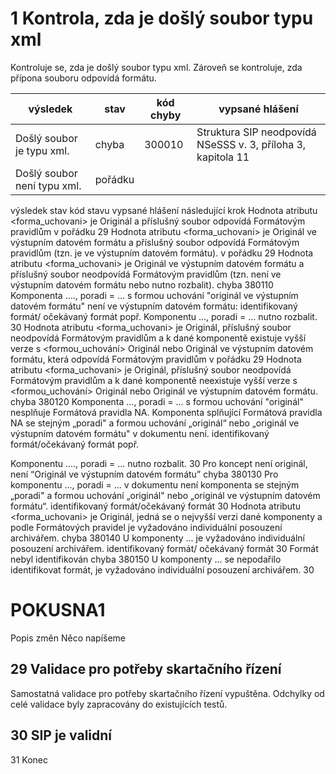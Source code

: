 # 1	Kontrola, zda je došlý soubor typu xml

Kontroluje se, zda je došlý soubor typu xml. Zároveň se kontroluje, zda přípona souboru odpovídá formátu.

| výsledek  | stav | kód chyby | vypsané hlášení |
| ------------- | ------------- |------------- | ------------- | 
| Došlý soubor je typu xml.  | chyba  | 300010 | Struktura SIP neodpovídá NSeSSS v. 3, příloha 3, kapitola 11
| Došlý soubor není typu xml.  |  pořádku  | |  |



výsledek	stav	kód stavu	vypsané hlášení	následující krok
Hodnota atributu <forma_uchovani> je Originál a příslušný soubor odpovídá Formátovým pravidlům	v pořádku			29
Hodnota atributu <forma_uchovani> je Originál ve výstupním datovém formátu a příslušný soubor odpovídá Formátovým pravidlům (tzn. je ve výstupním datovém formátu).	v pořádku			29
Hodnota atributu <forma_uchovani> je Originál ve výstupním datovém formátu a příslušný soubor neodpovídá Formátovým pravidlům (tzn. není ve výstupním datovém formátu nebo nutno rozbalit).	chyba	380110	Komponenta …., poradi = ... s formou uchování "originál ve výstupním datovém formátu" není ve výstupním datovém formátu: identifikovaný formát/ očekávaný formát
popř.
Komponentu ..., poradi = ... nutno rozbalit.	30
Hodnota atributu <forma_uchovani> je Originál, příslušný soubor neodpovídá Formátovým pravidlům a k dané komponentě existuje vyšší verze s <formou_uchování> Originál nebo Originál ve výstupním datovém formátu, která odpovídá Formátovým pravidlům	v pořádku			29
Hodnota atributu <forma_uchovani> je Originál, příslušný soubor neodpovídá Formátovým pravidlům a k dané komponentě neexistuje vyšší verze s <formou_uchování> Originál nebo Originál ve výstupním datovém formátu.	chyba	380120	Komponenta ..., poradi = ... s formou uchování "originál" nesplňuje Formátová pravidla NA. Komponenta splňující Formátová pravidla NA se stejným „poradi" a formou uchování „originál“ nebo „originál ve výstupním datovém formátu" v dokumentu není.
identifikovaný formát/očekávaný formát
popř.

Komponentu …., poradi = ... nutno rozbalit. 	30
Pro koncept není originál, není “Originál ve výstupním datovém formátu”	chyba	380130	Pro komponentu ..., poradi = ... v dokumentu není komponenta se stejným „poradi" a formou uchování  „originál" nebo „originál ve výstupním datovém formátu“.
identifikovaný formát/očekávaný formát	30
Hodnota atributu <forma_uchovani> je Originál, jedná se o nejvyšší verzi dané komponenty a podle Formátových pravidel je vyžadováno individuální posouzení archivářem.	chyba	380140	U komponenty ... je vyžadováno individuální posouzení archivářem.
identifikovaný formát/ očekávaný formát	30
Formát nebyl identifikován	chyba	380150	U komponenty ... se nepodařilo identifikovat formát, je vyžadováno individuální posouzení archivářem.	30


# POKUSNA1
Popis změn
Něco napíšeme

## 29	Validace pro potřeby skartačního řízení
Samostatná validace pro potřeby skartačního řízení vypuštěna. Odchylky od celé validace byly zapracovány do existujících testů.


## 30	SIP je validní
31	Konec
